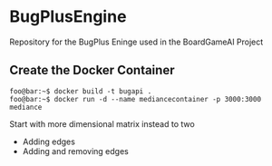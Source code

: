 # BugPlusEngine
Repository for the BugPlus Eninge used in the BoardGameAI Project


## Create the Docker Container 
```console
foo@bar:~$ docker build -t bugapi . 
foo@bar:~$ docker run -d --name mediancecontainer -p 3000:3000 mediance
```


Start with more dimensional matrix instead to two 
- Adding edges 
- Adding and removing edges 